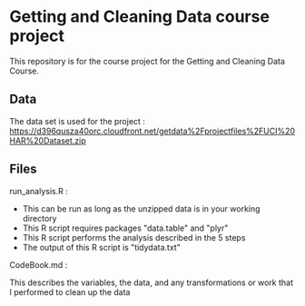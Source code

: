 # Getting and Cleaning Data course project

This repository is for the course project for the Getting and Cleaning Data Course.


## Data
The data set is used for the project :
https://d396qusza40orc.cloudfront.net/getdata%2Fprojectfiles%2FUCI%20HAR%20Dataset.zip

## Files
run_analysis.R : 
- This can be run as long as the unzipped data is in your working directory
- This R script requires packages "data.table" and "plyr" 
- This R script performs the analysis described in the 5 steps  
- The output of this R script is "tidydata.txt"

CodeBook.md : 

This describes the variables, the data, and any transformations or work that
I performed to clean up the data 